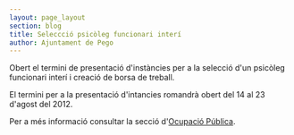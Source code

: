 ```yaml
---
layout: page_layout
section: blog
title: Seleccció psicòleg funcionari interí
author: Ajuntament de Pego
---
```

Obert el termini de presentació d'instàncies per a la selecció d'un psicòleg funcionari interí i creació de borsa de treball.

El termini per a la presentació d'intancies romandrà obert del <time datetime="{{2012-08-14 |date: '%Y-%m-%d' }}">14</time> al <time datetime="{{ 2012-08-23 | date: '%Y-%m-%d' }}">23</time> d'agost del 2012.

Per a més informació consultar la secció d'[Ocupació Pública](/serveis/ocupacio-publica.html).